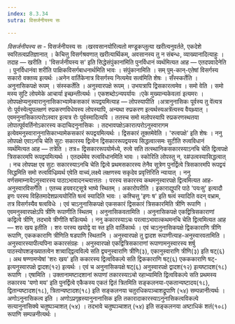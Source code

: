 ```yaml
---
index: 8.3.34
sutra: विसर्जनीयस्य सः

---
```

_विसर्जनीयस्य सः_ - विसर्जनीयस्य सः ।खरवसानयो॑रित्यतो मण्डूकप्लुत्या खरीत्यनुवर्तते, एकदेशे स्वरितत्वप्रतिज्ञानात् । केचित्तु विसर्गश्रवणात् खरीत्यार्थिकम्, अवसानस्य तु न संबन्धः, व्याख्यानादित्याहुः । तदाह — खरीति । 'विसर्जनीयस्य स' इति सिद्धेसंपुंकाना॑मिति पुनर्विधानं व्यर्थमित्यत आह — एतदपवादेनेति । पुनर्विधानंवा शरी॑ति पाक्षिकविसर्गबाधनार्थमिति भावः । संपुंकानामिति । सम् पुम्-कान्-एतेषां विसर्गस्य सकारो वक्तव्य इत्यर्थः ।अनेन वार्तिकेनात्र विसर्गस्य नित्यमेव सत्व॑मिति शेषः । सँस्स्कर्तेति । अनुनासिकपक्षे रूपम् । संस्स्कर्तेति । अनुस्वारपक्षे रूपम् । उभयत्रापि द्विसकारत्वमेव । समो वेति । समो मस्य सुटि लोपमेके आचार्या इच्छन्तीत्यर्थः । एकशब्दोऽन्यपर्यायः ।एके मुख्यान्यकेवलाः॑ इत्यमरः । लोपपक्षेप्यनुस्वारानुनासिकाभ्यामेकसकारं रूपद्वयमित्याह — लोपस्यापीति ।अत्रानुनासिकः पूर्वस्य तु वे॑त्यत्र रोः पूर्वस्येत्युपलक्षणं रुप्रकरणविधेयस्य लोपस्यापि, अन्यथा रुप्रकरण इत्यर्थस्यअत्रे॑त्यस्य वैयथ्र्यात् । एवमनुनासिकात्परोऽस्वार इत्यत्र रोः पूर्वस्मादित्यपि । ततस्च समो मलोपस्यापि रुप्रकरणस्थतया लोपात्पूर्ववर्तिनोऽकारस्य कदाचिदनुनासिकः । तदभावपक्षेऽकारात्परोऽनुस्वारागम इत्येवमनुस्वारानुनासिकाभ्यामेकसकारं रूपद्वयमित्यर्थः । द्विसकारं तूक्तमेवेति । 'रुत्वपक्षे' इति शेषः । ननु लोपपक्षे एवाऽनचि चेति सुटः सकारस्य द्वित्वेन द्विसकाररूपद्वयस्य सिद्धत्वात्समः सुटीति रुत्वविधानं व्यर्थमित्यत आह — तत्रेति । तत्र= द्विसकाररूपयोर्मध्ये, रुत्वे सति तत्स्थानिकसकारस्याऽनचि चेति द्वित्वपक्षे त्रिसकारमपि रूपद्वयमित्यर्थः । एतदर्थमेव रुत्वविधानमिति भावः । स्कोरिति लोपस्तु न, र#उत्वस्यासिद्धत्वात् । नच लोपपक्ष एव सुटः सकारस्याऽनचि चेति द्वित्वे प्रथमसकारस्य तेनैव सूत्रेण पुनर्द्वित्वे त्रिसकारमपि रूपद्वयं सिद्धमिति समो रुत्वविधिव्र्यर्थ एवेति वाच्यं,लक्ष्ये लक्षणस्य सकृदेव प्रवृत्ति॑रिति न्यायात् । ननु वर्णसमाम्नायेऽनुस्वारस्य पाठाऽभावादनच्त्वात्ततः । परस्य सकारस्य कथमनुस्वारपक्षे द्वित्वमित्यत आह-अनुस्वारविसर्गेति । एतच्च हयवरट्सूत्रे भाष्ये स्थितम् । अकारोपरीति । इकाराद्युपरि पाठे 'पयःसु' इत्यादौ इणः परस्य विहितमादेशप्रत्ययोरिति षत्वं स्यादिति भावः । कश्चित्तु 'इणः ष' इति षत्वं स्यादिति वदन् वभ्राम, तत्र विसर्गस्यैव षत्वविधेः । एवं चाऽनुनासिकपक्षे एकसकारं द्विसकारं त्रिसकारमिति त्रीणि रूपाणि । एवमनुस्वारपक्षेऽपि त्रीणि रूपाणीति स्थितम् । अनुनासिकवतामिति । अनुनासिकपक्षे एकद्वित्रिसकाराणां कद्वित्वे त्रीणि, तदभावे त्रीणीति षडित्यर्थः । ननु ककारस्याऽचः परत्वाऽभावात्कथमनचि चेति द्वित्वमित्यत आह — शरः खय इतीति । शरः परस्य खयोद्वे वा स्त इति वार्तिकार्थः । एवं चाऽनुनासिकपक्षे द्विककाराणि त्रीणि रूपाणि, एकककाराणि त्रीणिति षडपाणि स्थितानि । अनुस्वारपक्षे तु द्वादश रूपाणीत्याह-अनुस्वारवतामिति । अनुस्वारस्यापीत्यपिना ककारसंग्रहः । अनुस्वारपक्षे एकद्वित्रिसकाराणां रूपाणामनुस्वारस्य शर्षु पाठस्योपशङ्ख्यातत्वेन शत्र्वाद्द्वित्वविल्पे सति द्व्यनुस्वाराणि त्रीणि(३), एकानुस्वाराणि त्रीणि(३) इति षट्(६) । अथ षण्णामप्येषां 'शरः खय' इति ककारस्य द्वित्वविकल्पे सति द्विककाराणि षट्(६) एकककाराणि षट्-इत्यनुस्वारपक्षे द्वादश(१२) इत्यर्थः । एवं च अनुनासिकपक्षे षट्(६) अनुस्वारपक्षे द्वादश(१२) इत्यष्टादश(१८) रूपाणि । एषामिति । उक्तानामष्टादशानां रूपाणां तकारस्याऽचो रहाभ्यामिति द्वित्वविकल्पे सति प्रथमस्य तकारस्य 'यणो मय' इति पुनर्द्वित्वे एकैकस्य एकतं द्वितं त्रितमिति सङ्कलनया-एकतान्यष्टादय(१८), द्वितान्यष्टादश(१८), त्रितान्यष्टादश(१८) इति सङ्कलनया चतुरधिकपञ्चाशद्रूपाणि (५४) सम्पन्नानीत्यर्थः । अणोऽनुनासिकत्व इति । अणोऽप्रगृह्रस्यानुनानासिक इति तकारादाकारस्याऽनुनासिकत्वविकल्पे सत्यानुनासिक्ये चतुष्पञ्चाशत् (५४) । तदभावे चतुष्पञ्चाशत् (५४) इति सङ्कलनया अष्टाधिकं शतं(१०८) रूपाणि सम्पन्ननीत्यर्थः ।